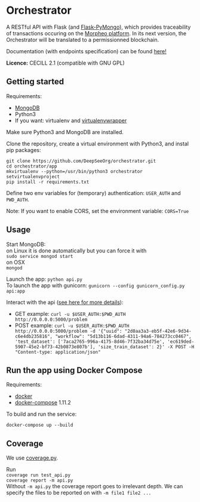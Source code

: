 # Orchestrator

A RESTful API with Flask (and [Flask-PyMongo](https://flask-pymongo.readthedocs.io/en/latest/)), which provides traceability of transactions occuring on the [Morpheo platform](https://morpheoorg.github.io/morpheo/index.html). In its next version, the Orchestrator will be translated to a permissionned blockchain. 

Documentation (with endpoints specification) can be found [here!](https://morpheoorg.github.io/morpheo-orchestrator/)

**Licence:** CECILL 2.1 (compatible with GNU GPL)

## Getting started

Requirements:
- [MongoDB](https://www.mongodb.com/download-center)
- Python3
- If you want: virtualenv and [virtualenvwrapper](https://virtualenvwrapper.readthedocs.io/en/latest/) 

Make sure Python3 and MongoDB are installed.

Clone the repository, create a virtual environment with Python3, and instal pip packages:
```
git clone https://github.com/DeepSeeOrg/orchestrator.git
cd orchestrator/app
mkvirtualenv --python=/usr/bin/python3 orchestrator
setvirtualenvproject
pip install -r requirements.txt
```

Define two env variables for (temporary) authentication: `USER_AUTH` and `PWD_AUTH`.

Note: If you want to enable CORS, set the environment variable: `CORS=True`

## Usage

Start MongoDB:  
on Linux it is done automatically but you can force it with  
`sudo service mongod start`  
on OSX  
`mongod`

Launch the app: `python api.py`  
To launch the app with gunicorn: `gunicorn --config gunicorn_config.py api:app`

Interact with the api ([see here for more details](https://morpheoorg.github.io/morpheo-orchestrator/modules/endpoints.html)):
- GET example: `curl -u $USER_AUTH:$PWD_AUTH http://0.0.0.0:5000/problem` 
- POST example: `curl -u $USER_AUTH:$PWD_AUTH http://0.0.0.0:5000/problem -d '{"uuid": "2d0aa3a3-eb5f-42e6-9d34-c6e4db235816", "workflow": "5d13b116-6dad-4311-94a6-784273cc0467",  'test_dataset': ['7aca2765-996a-4175-8d46-7f32ba34d75e', 'ec619ded-5907-45e2-bf73-42b0873e807b'], 'size_train_dataset': 2}' -X POST -H "Content-type: application/json"`

## Run the app using Docker Compose

Requirements:  
- [docker](https://docs.docker.com/) 
- [docker-compose](https://docs.docker.com/compose/) 1.11.2

To build and run the service:
```
docker-compose up --build
```

## Coverage
We use [coverage.py](http://coverage.readthedocs.io/en/latest/index.html).

Run  
`coverage run test_api.py`  
`coverage report -m api.py`  
Without `-m api.py` the coverage report goes to irrelevant depth. We can specify the files to be reported on with `-m file1 file2 ...`

